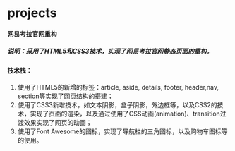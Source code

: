 # projects
#### 网易考拉官网重构

##### 说明：采用了HTML5和CSS3技术，实现了网易考拉官网静态页面的重构。

#### 技术栈：
1. 使用了HTML5的新增的标签：article, aside, details, footer, header,nav, section等实现了网页结构的搭建；
2. 使用了CSS3新增技术，如文本阴影，盒子阴影，外边框等，以及CSS2的技术，实现了页面的渲染，以及通过使用了CSS动画(animation)、transition过渡效果实现了网页的动画；
3. 使用了Font Awesome的图标，实现了导航栏的三角图标，以及购物车图标等的使用。
